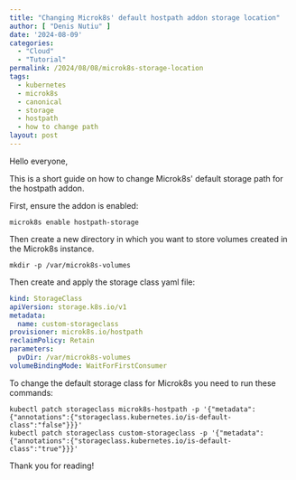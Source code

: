 ```yaml
---
title: "Changing Microk8s' default hostpath addon storage location"
author: [ "Denis Nutiu" ]
date: '2024-08-09'
categories:
  - "Cloud"
  - "Tutorial"
permalink: /2024/08/08/microk8s-storage-location
tags:
  - kubernetes
  - microk8s
  - canonical
  - storage
  - hostpath
  - how to change path
layout: post
---
```


Hello everyone,

This is a short guide on how to change Microk8s' default storage path for the hostpath addon.

First, ensure the addon is enabled:

```shell
microk8s enable hostpath-storage
```

Then create a new directory in which you want to store volumes created in the Microk8s instance.

```shell
mkdir -p /var/microk8s-volumes
```

Then create and apply the storage class yaml file:

```yaml
kind: StorageClass
apiVersion: storage.k8s.io/v1
metadata:
  name: custom-storageclass
provisioner: microk8s.io/hostpath
reclaimPolicy: Retain
parameters:
  pvDir: /var/microk8s-volumes
volumeBindingMode: WaitForFirstConsumer
```

To change the default storage class for Microk8s you need to run these commands:

```shell
kubectl patch storageclass microk8s-hostpath -p '{"metadata": {"annotations":{"storageclass.kubernetes.io/is-default-class":"false"}}}'
kubectl patch storageclass custom-storageclass -p '{"metadata": {"annotations":{"storageclass.kubernetes.io/is-default-class":"true"}}}'
```

Thank you for reading!